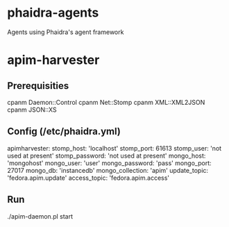 # phaidra-agents
Agents using Phaidra's agent framework

# apim-harvester

## Prerequisities

  cpanm Daemon::Control
  cpanm Net::Stomp
  cpanm XML::XML2JSON
  cpanm JSON::XS

## Config (/etc/phaidra.yml)

apimharvester:
 stomp_host: 'localhost'
 stomp_port: 61613
 stomp_user: 'not used at present'
 stomp_password: 'not used at present'
 mongo_host: 'mongohost'
 mongo_user: 'user'
 mongo_password: 'pass'
 mongo_port: 27017
 mongo_db:  'instancedb'
 mongo_collection: 'apim'
 update_topic: 'fedora.apim.update'
 access_topic: 'fedora.apim.access'

## Run

./apim-daemon.pl start

